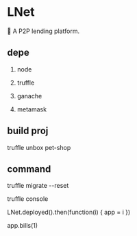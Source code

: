 # LNet

💸 A P2P lending platform.

## depe

1. node

2. truffle

3. ganache

4. metamask

## build proj

truffle unbox pet-shop

## command

truffle migrate --reset

truffle console

LNet.deployed().then(function(i) { app = i })

app.bills(1)